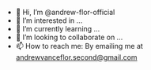- 👋 Hi, I’m @andrew-flor-official
- 👀 I’m interested in ...
- 🌱 I’m currently learning ...
- 💞️ I’m looking to collaborate on ...
- 📫 How to reach me: By emailing me at andrewvanceflor.second@gmail.com

<!---
andrew-flor-official/andrew-flor-official is a ✨ special ✨ repository because its `README.md` (this file) appears on your GitHub profile.
You can click the Preview link to take a look at your changes.
--->
